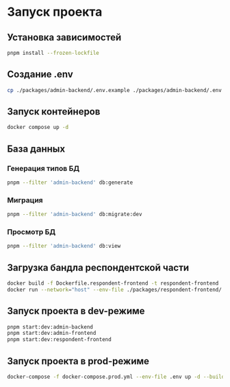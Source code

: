# Запуск проекта

## Установка зависимостей

```sh
pnpm install --frozen-lockfile
```

## Создание .env

```sh
cp ./packages/admin-backend/.env.example ./packages/admin-backend/.env && cp ./packages/admin-frontend/.env.example ./packages/admin-frontend/.env && cp ./packages/respondent-frontend/.env.example ./packages/respondent-frontend/.env
```

## Запуск контейнеров

```sh
docker compose up -d
```

## База данных

### Генерация типов БД

```sh
pnpm --filter 'admin-backend' db:generate
```

### Миграция

```sh
pnpm --filter 'admin-backend' db:migrate:dev
```

### Просмотр БД

```sh
pnpm --filter 'admin-backend' db:view
```

## Загрузка бандла респондентской части

```sh
docker build -f Dockerfile.respondent-frontend -t respondent-frontend .
docker run --network="host" --env-file ./packages/respondent-frontend/.env respondent-frontend
```

## Запуск проекта в dev-режиме

```sh
pnpm start:dev:admin-backend
pnpm start:dev:admin-frontend
pnpm start:dev:respondent-frontend
```

## Запуск проекта в prod-режиме

```sh
docker-compose -f docker-compose.prod.yml --env-file .env up -d --build
```
